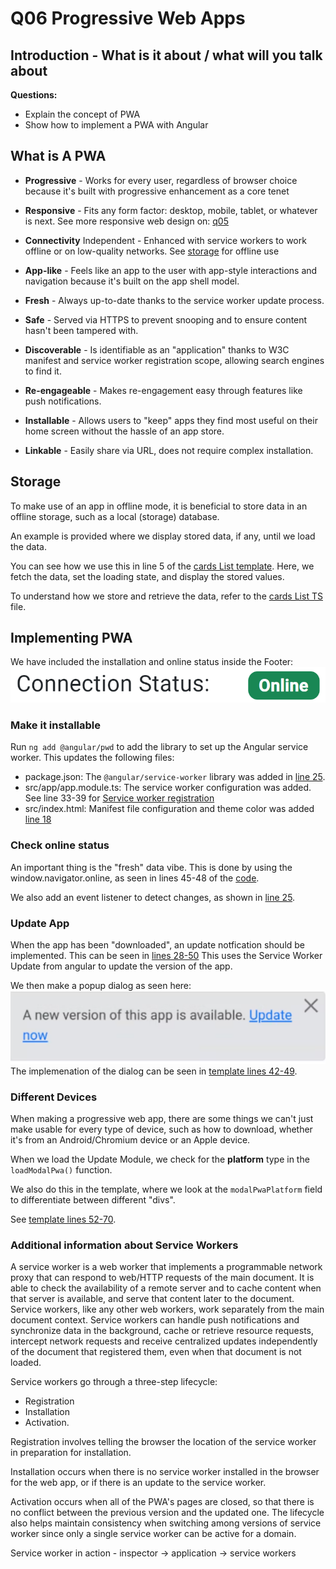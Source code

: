# Q06 Progressive Web Apps

<!-- References to code will be made in markdown by using: See more in line XX in [name of snippet]("PATH_TO_FILE") -->

## Introduction - What is it about / what will you talk about

**Questions:**

- Explain the concept of PWA
- Show how to implement a PWA with Angular

## What is A PWA

- **Progressive** - Works for every user, regardless of browser choice because it's built with progressive enhancement as a core tenet

- **Responsive** - Fits any form factor: desktop, mobile, tablet, or whatever is next. See more responsive web design on: [q05](https://mathiasschjoedt-bavngaard.github.iO/AFE-Eksamen/q05/)

- **Connectivity** Independent - Enhanced with service workers to work offline or on
low-quality networks. See [storage](#storage) for offline use

- **App-like** - Feels like an app to the user with app-style interactions and navigation because it's built on the app shell model.

- **Fresh** - Always up-to-date thanks to the service worker update process.

- **Safe** - Served via HTTPS to prevent snooping and to ensure content hasn't been tampered with.

- **Discoverable** - Is identifiable as an "application" thanks to W3C manifest and
service worker registration scope, allowing search engines to find it.

- **Re-engageable** - Makes re-engagement easy through features like push notifications.

- **Installable** - Allows users to "keep" apps they find most useful on their home screen without the hassle of an app store.

- **Linkable** - Easily share via URL, does not require complex installation.

## Storage

To make use of an app in offline mode, it is beneficial to store data in an offline storage, such as a local (storage) database.

An example is provided where we display stored data, if any, until we load the data.

You can see how we use this in line 5 of the [cards List template](./src/app/credit-card/credit-card-list/credit-card-list.component.html). Here, we fetch the data, set the loading state, and display the stored values.

To understand how we store and retrieve the data, refer to the [cards List TS](./src/app/credit-card/credit-card-list/credit-card-list.component.ts) file.

## Implementing PWA
<!-- 
see https://hackernoon.com/building-progressive-web-application-pwa-with-angular 
 -->

We have included the installation and online status inside the Footer: ![Connections](images/Connectionstatus.png)

### Make it installable

Run `ng add @angular/pwd` to add the library to set up the Angular service worker. This updates the following files:

- package.json: The `@angular/service-worker` library was added in [line 25](./package.json).
- src/app/app.module.ts: The service worker configuration was added. See line 33-39 for [Service worker registration](./src/app/app.module.ts)
- src/index.html: Manifest file configuration and theme color was added [line 18](./src/index.html)

### Check online status

An important thing is the "fresh" data vibe. This is done by using the window.navigator.online, as seen in lines 45-48 of the [code](./src/app/footer/footer.component.ts).

We also add an event listener to detect changes, as shown in [line 25](./src/app/footer/footer.component.ts).

### Update App

When the app has been "downloaded", an update notfication should be implemented.
This can be seen in [lines 28-50](./src/app/footer/footer.component.ts)
This uses the Service Worker Update from angular to update the version of the app.

We then make a popup dialog as seen here:
![update](images/update.png)
The implemenation of the dialog can be seen in [template lines 42-49](./src/app/footer/footer.component.html).  

### Different Devices

When making a progressive web app, there are some things we can't just make usable for every type of device, such as how to download, whether it's from an Android/Chromium device or an Apple device.

When we load the Update Module, we check for the **platform** type in the `loadModalPwa()` function.

We also do this in the template, where we look at the `modalPwaPlatform` field to differentiate between different "divs".

See [template lines 52-70](./src/app/footer/footer.component.html).  

### Additional information about Service Workers

A service worker is a web worker that implements a programmable network proxy that can respond to web/HTTP requests of the main document. It is able to check the availability of a remote server and to cache content when that server is available, and serve that content later to the document. Service workers, like any other web workers, work separately from the main document context. Service workers can handle push notifications and synchronize data in the background, cache or retrieve resource requests, intercept network requests and receive centralized updates independently of the document that registered them, even when that document is not loaded.

Service workers go through a three-step lifecycle:
 - Registration
 - Installation
 - Activation. 
 
 Registration involves telling the browser the location of the service worker in preparation for installation. 
 
 Installation occurs when there is no service worker installed in the browser for the web app, or if there is an update to the service worker.
 
  Activation occurs when all of the PWA's pages are closed, so that there is no conflict between the previous version and the updated one. The lifecycle also helps maintain consistency when switching among versions of service worker since only a single service worker can be active for a domain.

Service worker in action - inspector -> application -> service workers